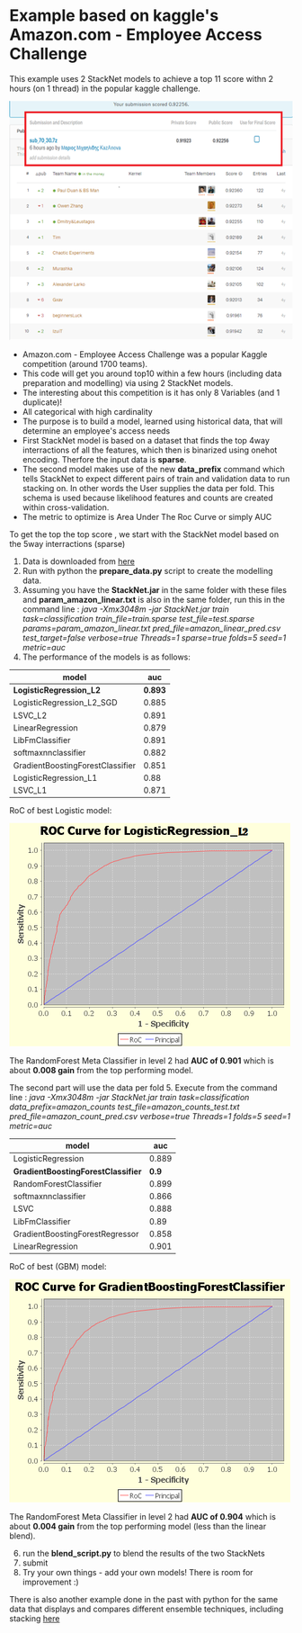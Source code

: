 # Example based on kaggle's Amazon.com - Employee Access Challenge 

This example uses 2 StackNet models to achieve a top 11 score withn 2 hours (on 1 thread) in the popular kaggle challenge.

![Alt text](/example/example_amazon/images/top_11_score.png?raw=true "top 11 score") 

* Amazon.com - Employee Access Challenge was a popular Kaggle competition (around 1700 teams).
* This code will get you around top10 within a few hours (including data preparation and modelling) via using 2 StackNet models.
* The interesting about this competition is it has only 8 Variables (and 1 duplicate)! 
* All categorical with high cardinality
* The purpose is to build a model, learned using historical data, that will determine an employee's access needs 
* First StackNet model is based on a dataset that finds the top 4way interractions of all the features, which then is binarized using onehot encoding. Therfore the input data is **sparse**.
* The second model makes use of the new **data_prefix** command which tells StackNet to expect different pairs of train and validation data to run stacking on. In other words the User supplies the data per fold. This schema is used because likelihood features and counts are created within cross-validation.
* The metric to optimize is Area Under The Roc Curve or simply AUC

To get the top the top score , we start with the StackNet model based on the 5way interractions (sparse)

1. Data is downloaded from [here](https://www.kaggle.com/c/amazon-employee-access-challenge) 
2. Run with python the **prepare_data.py** script to create the modelling data. 
3. Assuming you have the **StackNet.jar** in the same folder with these files and **param_amazon_linear.txt** is also in the same folder, run this in the command line : *java -Xmx3048m -jar StackNet.jar train task=classification train_file=train.sparse test_file=test.sparse params=param_amazon_linear.txt pred_file=amazon_linear_pred.csv test_target=false verbose=true Threads=1 sparse=true folds=5 seed=1 metric=auc* 
4. The performance of the models is as follows:

model | auc
--- | ---
**LogisticRegression_L2**  | **0.893**
LogisticRegression_L2_SGD  | 0.885
LSVC_L2  | 0.891
LinearRegression  | 0.879
LibFmClassifier  | 0.891
softmaxnnclassifier  | 0.882
GradientBoostingForestClassifier  | 0.851
LogisticRegression_L1  | 0.88
LSVC_L1   | 0.871

RoC of best Logistic model:

![Alt text](/example/example_amazon/images/best_linear_model.png?raw=true "best linear model") 

The RandomForest Meta Classifier in level 2 had **AUC of 0.901** which is about **0.008 gain** from the top performing model.

The second part will use the data per fold 
5. Execute from the command line : *java -Xmx3048m -jar StackNet.jar train task=classification data_prefix=amazon_counts test_file=amazon_counts_test.txt  pred_file=amazon_count_pred.csv  verbose=true Threads=1 folds=5 seed=1 metric=auc*


model | auc
--- | ---
LogisticRegression  | 0.889
**GradientBoostingForestClassifier**  | **0.9**
RandomForestClassifier  | 0.899
softmaxnnclassifier  | 0.866
LSVC  | 0.888
LibFmClassifier  | 0.89
GradientBoostingForestRegressor  | 0.858
LinearRegression  | 0.901

RoC of best (GBM)  model:

![Alt text](/example/example_amazon/images/best_count_model.png?raw=true "best count model") 

The RandomForest Meta Classifier in level 2 had **AUC of 0.904** which is about **0.004 gain** from the top performing model (less than the linear blend).

6. run the **blend_script.py** to blend the results of the two StackNets
7. submit
8. Try your own things - add your own models! There is room for improvement :)  

There is also another example done in the past with python for the same data that displays and compares different ensemble techniques, including stacking [here](https://github.com/kaz-Anova/ensemble_amazon)

